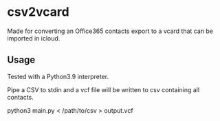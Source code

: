# csv2vcard

Made for converting an Office365 contacts export to a vcard that can be imported in icloud.

## Usage

Tested with a Python3.9 interpreter.

Pipe a CSV to stdin and a vcf file will be written to csv containing all contacts.

python3 main.py < /path/to/csv > output.vcf


